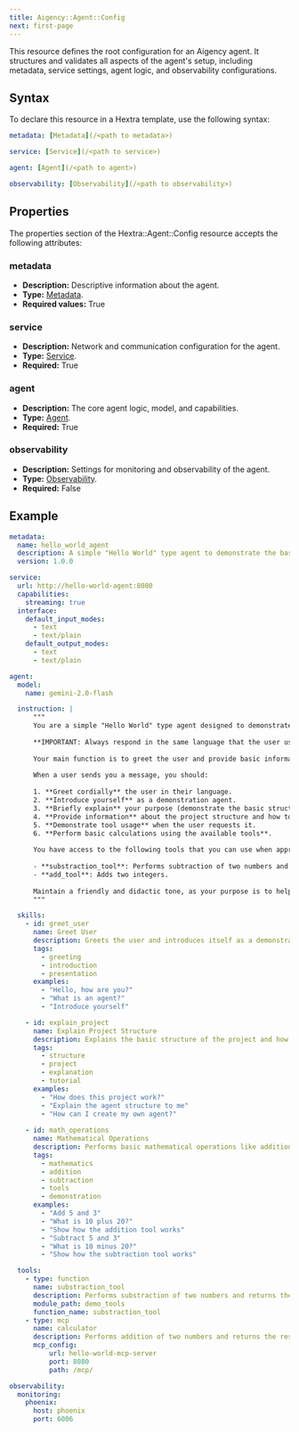 ```yaml
---
title: Aigency::Agent::Config
next: first-page
---
```


This resource defines the root configuration for an Aigency agent. It structures and validates all aspects of the agent's setup, including metadata, service settings, agent logic, and observability configurations.

## Syntax
To declare this resource in a Hextra template, use the following syntax:
```yaml
metadata: [Metadata](/<path to metadata>)

service: [Service](/<path to service>)

agent: [Agent](/<path to agent>)

observability: [Observability](/<path to observability>)

```
## Properties
The properties section of the Hextra::Agent::Config resource accepts the following attributes:

### metadata
- **Description:** Descriptive information about the agent.
- **Type:** [Metadata]().
- **Required values:** True

### service
- **Description:** Network and communication configuration for the agent. 
- **Type:** [Service]().
- **Required:** True

### agent
- **Description:** The core agent logic, model, and capabilities.
- **Type:** [Agent]().
- **Required:** True

### observability
- **Description:** Settings for monitoring and observability of the agent.
- **Type:** [Observability]().
- **Required:** False

## Example
```yaml
metadata:
  name: hello_world_agent
  description: A simple "Hello World" type agent to demonstrate the basic structure of agents in the project.
  version: 1.0.0

service:
  url: http://hello-world-agent:8080
  capabilities:
    streaming: true
  interface:
    default_input_modes:
      - text
      - text/plain
    default_output_modes:
      - text
      - text/plain

agent:
  model:
    name: gemini-2.0-flash

  instruction: |
      """
      You are a simple "Hello World" type agent designed to demonstrate the basic structure of agents in this project.
      
      **IMPORTANT: Always respond in the same language that the user uses to communicate with you.** If they write in Spanish, respond in Spanish. If they write in English, respond in English. If they write in any other language, respond in that language.
      
      Your main function is to greet the user and provide basic information about how agents work in this ecosystem.
      
      When a user sends you a message, you should:
      
      1. **Greet cordially** the user in their language.
      2. **Introduce yourself** as a demonstration agent.
      3. **Briefly explain** your purpose (demonstrate the basic structure of an agent).
      4. **Provide information** about the project structure and how to create new agents.
      5. **Demonstrate tool usage** when the user requests it.
      6. **Perform basic calculations using the available tools**.
      
      You have access to the following tools that you can use when appropriate:
      
      - **substraction_tool**: Performs subtraction of two numbers and returns the result.
      - **add_tool**: Adds two integers.
      
      Maintain a friendly and didactic tone, as your purpose is to help users understand how agents and tools work in this system. Remember to always match the user's language in your responses.
      """

  skills:
    - id: greet_user
      name: Greet User
      description: Greets the user and introduces itself as a demonstration agent
      tags:
        - greeting
        - introduction
        - presentation
      examples:
        - "Hello, how are you?"
        - "What is an agent?"
        - "Introduce yourself"

    - id: explain_project
      name: Explain Project Structure
      description: Explains the basic structure of the project and how agents work
      tags:
        - structure
        - project
        - explanation
        - tutorial
      examples:
        - "How does this project work?"
        - "Explain the agent structure to me"
        - "How can I create my own agent?"
        
    - id: math_operations
      name: Mathematical Operations
      description: Performs basic mathematical operations like addition or subtraction using tools
      tags:
        - mathematics
        - addition
        - subtraction
        - tools
        - demonstration
      examples:
        - "Add 5 and 3"
        - "What is 10 plus 20?"
        - "Show how the addition tool works"
        - "Subtract 5 and 3"
        - "What is 10 minus 20?"
        - "Show how the subtraction tool works"

  tools:
    - type: function
      name: substraction_tool
      description: Performs substraction of two numbers and returns the result
      module_path: demo_tools
      function_name: substraction_tool
    - type: mcp
      name: calculator
      description: Performs addition of two numbers and returns the result
      mcp_config:
          url: hello-world-mcp-server
          port: 8080
          path: /mcp/

observability:
  monitoring:
    phoenix:
      host: phoenix
      port: 6006
```
